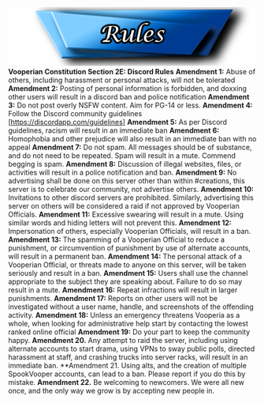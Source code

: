 ![rule banned](https://raw.githubusercontent.com/Coca16/SpookVooperArchive/main/rules_banner.png)
**Vooperian Constitution Section 2E: Discord Rules**
**Amendment 1:** Abuse of others, including harassment or personal attacks, will not be tolerated
**Amendment 2:** Posting of personal information is forbidden, and doxxing other users will result in a discord ban and police notification
**Amendment 3:** Do not post overly NSFW content. Aim for PG-14 or less.
**Amendment 4:** Follow the Discord community guidelines [https://discordapp.com/guidelines]
**Amendment 5:** As per Discord guidelines, racism will result in an immediate ban
**Amendment 6:** Homophobia and other prejudice will also result in an immediate ban with no appeal
**Amendment 7:** Do not spam. All messages should be of substance, and do not need to be repeated. Spam will result in a mute. Commend begging is spam.
**Amendment 8:** Discussion of illegal websites, files, or activities will result in a police notification and ban.
**Amendment 9:** No advertising shall be done on this server other than within #creations, this server is to celebrate our community, not advertise others.
**Amendment 10:** Invitations to other discord servers are prohibited. Similarly, advertising this server on others will be considered a raid if not approved by Vooperian Officials.
**Amendment 11:** Excessive swearing will result in a mute. Using similar words and hiding letters will not prevent this.
**Amendment 12:** Impersonation of others, especially Vooperian Officials, will result in a ban.
**Amendment 13:** The spamming of a Vooperian Official to reduce a punishment, or circumvention of punishment by use of alternate accounts, will result in a permanent ban.
**Amendment 14:** The personal attack of a Vooperian Official, or threats made to anyone on this server, will be taken seriously and result in a ban.
**Amendment 15:** Users shall use the channel appropriate to the subject they are speaking about. Failure to do so may result in a mute.
**Amendment 16:** Repeat infractions will result in larger punishments.
**Amendment 17:** Reports on other users will not be investigated without a user name, handle, and screenshots of the offending activity.
**Amendment 18:** Unless an emergency threatens Vooperia as a whole, when looking for administrative help start by contacting the lowest ranked online official
**Amendment 19:** Do your part to keep the community happy.
**Amendment 20.** Any attempt to raid the server, including using alternate accounts to start drama, using VPNs to sway public polls, directed harassment at staff, and crashing trucks into server racks, will result in an immediate ban.
**Amendment 21. Using alts, and the creation of multiple SpookVooper accounts, can lead to a ban. Please report if you do this by mistake.
**Amendment 22.** Be welcoming to newcomers. We were all new once, and the only way we grow is by accepting new people in.